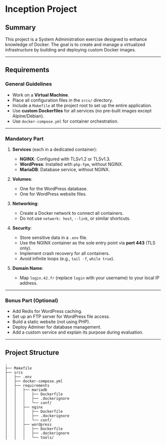 # **Inception Project**

## **Summary**
This project is a System Administration exercise designed to enhance knowledge of Docker. The goal is to create and manage a virtualized infrastructure by building and deploying custom Docker images.

---

## **Requirements**

### **General Guidelines**
- Work on a **Virtual Machine**.
- Place all configuration files in the `srcs/` directory.
- Include a `Makefile` at the project root to set up the entire application.
- Use **custom Dockerfiles** for all services (no pre-built images except Alpine/Debian).
- Use `docker-compose.yml` for container orchestration.

---

### **Mandatory Part**
1. **Services** (each in a dedicated container):
   - **NGINX**: Configured with TLSv1.2 or TLSv1.3.
   - **WordPress**: Installed with `php-fpm`, without NGINX.
   - **MariaDB**: Database service, without NGINX.

2. **Volumes**:
   - One for the WordPress database.
   - One for WordPress website files.

3. **Networking**:
   - Create a Docker network to connect all containers.
   - Do not use `network: host`, `--link`, or similar shortcuts.

4. **Security**:
   - Store sensitive data in a `.env` file.
   - Use the NGINX container as the sole entry point via **port 443** (TLS only).
   - Implement crash recovery for all containers.
   - Avoid infinite loops (e.g., `tail -f`, `while true`).

5. **Domain Name**:
   - Map `login.42.fr` (replace `login` with your username) to your local IP address.

---

### **Bonus Part** (Optional)
- Add Redis for WordPress caching.
- Set up an FTP server for WordPress file access.
- Build a static website (not using PHP).
- Deploy Adminer for database management.
- Add a custom service and explain its purpose during evaluation.

---

## **Project Structure**
```plaintext
.
├── Makefile
├── srcs
│   ├── .env
│   ├── docker-compose.yml
│   ├── requirements
│   │   ├── mariadb
│   │   │   ├── Dockerfile
│   │   │   ├── .dockerignore
│   │   │   └── conf/
│   │   ├── nginx
│   │   │   ├── Dockerfile
│   │   │   ├── .dockerignore
│   │   │   └── conf/
│   │   ├── wordpress
│   │   │   ├── Dockerfile
│   │   │   ├── .dockerignore
│   │   │   └── tools/
